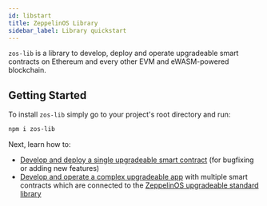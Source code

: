 ```yaml
---
id: libstart
title: ZeppelinOS Library
sidebar_label: Library quickstart
---
```


`zos-lib` is a library to develop, deploy and operate upgradeable smart contracts on Ethereum and every other EVM and eWASM-powered blockchain.

## Getting Started

To install `zos-lib` simply go to your project's root directory and run:

```sh
npm i zos-lib
```

Next, learn how to:
- [Develop and deploy a single upgradeable smart contract](low_level_contract.md) (for bugfixing or adding new features)
- [Develop and operate a complex upgradeable app](low_level_app.md) with multiple smart contracts which are connected to the [ZeppelinOS upgradeable standard library](stdlib.md)